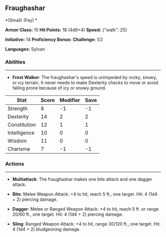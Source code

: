 ## Fraughashar
*(Small) (Fey) *

**Armor Class:** 15
**Hit Points:** 18 (4d6+4)
**Speed:** {"walk": 25}

**Initiative:** 14
**Proficiency Bonus:**
**Challenge:** 1/2

**Languages:** Sylvan

### Abilities
 --- 
- **Frost Walker**: The fraughashar's speed is unimpeded by rocky, snowy, or icy terrain. It never needs to make Dexterity checks to move or avoid falling prone because of icy or snowy ground.



| Stat | Score | Modifier | Save |
| ---- | ---- | ---- | ---- |
| Strength | 8 | -1 | -1 |
| Dexterity | 14 | 2 | 2 |
| Constitution | 12 | 1 | 1 |
| Intelligence | 10 | 0 | 0 |
| Wisdom | 11 | 0 | 0 |
| Charisma | 7 | -1 | -1 |

### Actions
 --- 
- **Multiattack**: The fraughashar makes one bite attack and one dagger attack.

- **Bite**: Melee Weapon Attack: +4 to hit, reach 5 ft., one target. Hit: 4 (1d4 + 2) piercing damage.

- **Dagger**: Melee or Ranged Weapon Attack: +4 to hit, reach 5 ft. or range 20/60 ft., one target. Hit: 4 (1d4 + 2) piercing damage.

- **Sling**: Ranged Weapon Attack: +4 to hit, range 30/120 ft., one target. Hit: 4 (1d4 + 2) bludgeoning damage.

